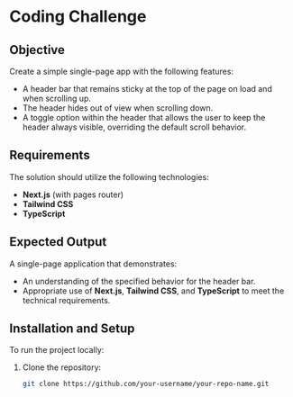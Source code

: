 # Coding Challenge

## Objective
Create a simple single-page app with the following features:
- A header bar that remains sticky at the top of the page on load and when scrolling up.
- The header hides out of view when scrolling down.
- A toggle option within the header that allows the user to keep the header always visible, overriding the default scroll behavior.

## Requirements
The solution should utilize the following technologies:
- **Next.js** (with pages router)
- **Tailwind CSS**
- **TypeScript**

## Expected Output
A single-page application that demonstrates:
- An understanding of the specified behavior for the header bar.
- Appropriate use of **Next.js**, **Tailwind CSS**, and **TypeScript** to meet the technical requirements.
  
## Installation and Setup
To run the project locally:

1. Clone the repository:
   ```bash
   git clone https://github.com/your-username/your-repo-name.git
